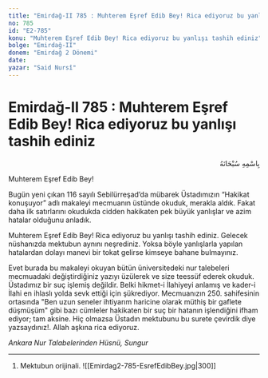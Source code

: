```yaml
---
title: "Emirdağ-II 785 : Muhterem Eşref Edib Bey! Rica ediyoruz bu yanlışı tashih ediniz"
no: 785
id: "E2-785"
konu: "Muhterem Eşref Edib Bey! Rica ediyoruz bu yanlışı tashih ediniz"
bolge: "Emirdağ-II"
donem: "Emirdağ 2 Dönemi"
date: 
yazar: "Said Nursî"
---
```


# Emirdağ-II 785 : Muhterem Eşref Edib Bey! Rica ediyoruz bu yanlışı tashih ediniz

<p class="arabic" dir="rtl" title="Meal: “Her türlü noksan sıfatlardan yüce olan Allah’ın adıyla.”">بِاسْمِهِ سُبْحَانَهُ</p>

Muhterem Eşref Edib Bey!

Bugün yeni çıkan 116 sayılı Sebilürreşad’da mübarek Üstadımızın “Hakikat konuşuyor” adlı makaleyi mecmuanın üstünde okuduk, merakla aldık. Fakat daha ilk satırlarını okudukda cidden hakikaten pek büyük yanlışlar ve azim hatalar olduğunu anladık.

Muhterem Eşref Edib Bey! Rica ediyoruz bu yanlışı tashih ediniz. Gelecek nüshanızda mektubun aynını neşrediniz. Yoksa böyle yanlışlarla yapılan hatalardan dolayı manevi bir tokat gelirse kimseye bahane bulmayınız.

Evet burada bu makaleyi okuyan bütün üniversitedeki nur talebeleri mecmuadaki değiştirdiğiniz yazıyı üzülerek ve size teessüf ederek okuduk. Üstadımız bir suç işlemiş değildir. Belki hikmet-i İlahiyeyi anlamış ve kader-i İlahi en ihlaslı yolda sevk ettiği için şükrediyor. Mecmuanızın 250. sahifesinin ortasında "Ben uzun seneler ihtiyarım haricine olarak müthiş bir gaflete düşmüşüm" gibi bazı cümleler hakikaten bir suç bir hatanın işlendiğini ifham ediyor; tam aksine. Hiç olmazsa Üstadın mektubunu bu surete çevirdik diye yazsaydınız!. Allah aşkına rica ediyoruz.

*Ankara Nur Talabelerinden*
*Hüsnü, Sungur*

***

1. Mektubun orijinali.
![[Emirdag2-785-EsrefEdibBey.jpg|300]]

